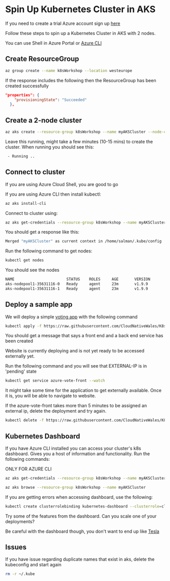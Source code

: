 # Spin Up Kubernetes Cluster in AKS

If you need to create a trial Azure account sign up [here](https://azure.microsoft.com/free/)

Follow these steps to spin up a Kubernetes Cluster in AKS with 2 nodes.

You can use Shell in Azure Portal or [Azure CLI](https://docs.microsoft.com/en-us/cli/azure/install-azure-cli?view=azure-cli-latest)

## Create ResourceGroup

```bash
az group create --name k8sWorkshop --location westeurope
```
If the response includes the following then the ResourceGroup has been created successfully

```json
"properties": {
    "provisioningState": "Succeeded"
  },
```

## Create a 2-node cluster

```bash
az aks create --resource-group k8sWorkshop --name myAKSCluster --node-count 2 --enable-addons monitoring --generate-ssh-keys
```

Leave this running, might take a few minutes (10-15 mins) to create the cluster. When running you should see this:

```bash
 - Running ..
```

## Connect to cluster

If you are using Azure Cloud Shell, you are good to go

If you are using Azure CLI then install kubectl:

```bash
az aks install-cli
```

Connect to cluster using:
```bash
az aks get-credentials --resource-group k8sWorkshop --name myAKSCluster
```

You should get a response like this:
```bash
Merged "myAKSCluster" as current context in /home/salman/.kube/config
```

Run the following command to get nodes:

```bash
kubectl get nodes
```

You should see the nodes
```bash
NAME                       STATUS    ROLES     AGE       VERSION
aks-nodepool1-35631116-0   Ready     agent     23m       v1.9.9
aks-nodepool1-35631116-1   Ready     agent     23m       v1.9.9
```

## Deploy a sample app

We will deploy a simple [voting app](https://docs.microsoft.com/en-us/azure/aks/kubernetes-walkthrough) with the following command

```bash
kubectl apply -f https://raw.githubusercontent.com/CloudNativeWales/K8s-Workshop/master/azure-vote.yaml
```

You should get a message that says a front end and a back end service has been created

Website is currently deploying and is not yet ready to be accessed externally yet.

Run the following command and you will see that EXTERNAL-IP is in 'pending' state

```bash
kubectl get service azure-vote-front --watch
```
It might take some time for the application to get externally available. Once it is, you will be able to navigate to website.

If the azure-vote-front takes more than 5 minutes to be assigned an external ip, delete the deployment and try again.

```bash
kubectl delete -f https://raw.githubusercontent.com/CloudNativeWales/K8s-Workshop/master/azure-vote.yaml
``` 

## Kubernetes Dashboard

If you have Azure CLI installed you can access your cluster's k8s dashboard. Gives you a host of information and functionality. Run the following commands:

ONLY FOR AZURE CLI
```bash
az aks get-credentials --resource-group k8sWorkshop --name myAKSCluster

az aks browse --resource-group k8sWorkshop --name myAKSCluster
```

If you are getting errors when accessing dashboard, use the following:

```bash
kubectl create clusterrolebinding kubernetes-dashboard --clusterrole=cluster-admin --serviceaccount=kube-system:kubernetes-dashboard
```

Try some of the features from the dashboard. Can you scale one of your deployments? 

Be careful with the dashboard though, you don't want to end up like [Tesla](https://arstechnica.com/information-technology/2018/02/tesla-cloud-resources-are-hacked-to-run-cryptocurrency-mining-malware/)

## Issues
If you have issue regarding duplicate names that exist in aks, delete the kubeconfig and start again

```bash
rm -r ~/.kube
```